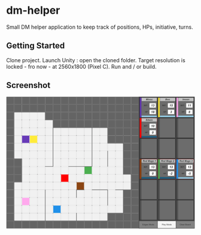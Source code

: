 # dm-helper

Small DM helper application to keep track of positions, HPs, initiative, turns.

## Getting Started

Clone project. Launch Unity : open the cloned folder. Target resolution is locked - fro now - at 2560x1800 (Pixel C). Run and / or build.

## Screenshot

![DM Helper screenshot](/Assets/screenshot.png?raw=true "DM Helper screenshot")

